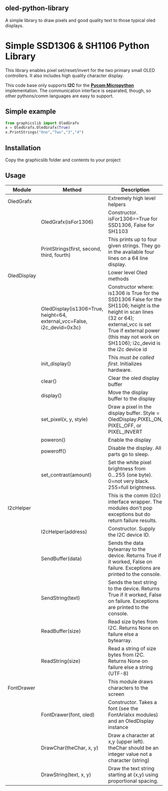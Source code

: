 ## oled-python-library
A simple library to draw pixels and good quality text to those typical oled displays.
# Simple SSD1306 & SH1106 Python Library
This library enables pixel set/reset/invert for the two primary small OLED controllers. It also includes high quality character display.

This code base only supports **I2C** for the [**Pycom Micropython**](https://pycom.io) implementation. The communication interface is separated, though, so other pythons/comm languages are easy to support.
## Simple example

```python
from graphicslib import OledGrafx
x = OledGrafx.OledGrafx(True)
x.PrintStrings("One","Two","3","4")
```
## Installation
Copy the graphicslib folder and contents to your project
## Usage

| Module|Method | Description|
|---| ------------- | ----- |
|OledGrafx||Extremely high level helpers|
||OledGrafx(isFor1306)| Constructor. isFor1306==True for SSD1306, False for SH1103 |
||PrintStrings(first, second, third, fourth)| This prints up to four given strings. They go in the available four lines on a 64 line display.  |
|OledDisplay ||Lower level Oled methods|
||OledDisplay(is1306=True, height=64, external_vcc=False, i2c_devid=0x3c)| Constructor where: is1306 is True for the SSD1306 False for the SH1106; height is the height in scan lines (32 or 64); external_vcc is set True if external power (this may not work on SH1106); i2c_devid is the i2c device id |
||init_display()|This *must be called first*. Initializes hardware.
||clear()| Clear the oled display buffer |
||display()| Move the display buffer to the display  |
||set_pixel(x, y, style)| Draw a pixel in the display buffer. Style = OledDisplay.PIXEL_ON, PIXEL_OFF, or PIXEL_INVERT|
||poweron()|Enable the display|
||poweroff()|Disable the display. All parts go to sleep.|
||set_contrast(amount)|Set the white pixel brightness from 0...255 (one byte). 0=not very black. 255=full brightness.|
|I2cHelper||This is the comm (I2c) interface wrapper. The modules don't pop exceptions but do return failure results.|
||I2cHelper(address)|Constructor. Supply the I2C device ID.|
||SendBuffer(data)|Sends the data bytearray to the device. Returns True if it worked, False on failure. Exceptions are printed to the console.  |
||SendString(text)|Sends the text string to the device. Returns True if it worked, False on failure. Exceptions are printed to the console.  |
||ReadBuffer(size)|Read size bytes from I2C. Returns None on failure else a bytearray.|
||ReadString(size)|Read a string of size bytes from I2C. Returns None on failure else a string (UTF-8)|
|FontDrawer||This module draws characters to the screen|
||FontDrawer(font, oled)|Constructor. Takes a font (see the FontArialxx modules) and an OledDisplay instance|
||DrawChar(theChar, x, y)|Draw a character at x,y (upper left). theChar should be an integer value not a character (string)|
||DrawString(text, x, y)|Draw the text string starting at (x,y) using proportional spacing.|
